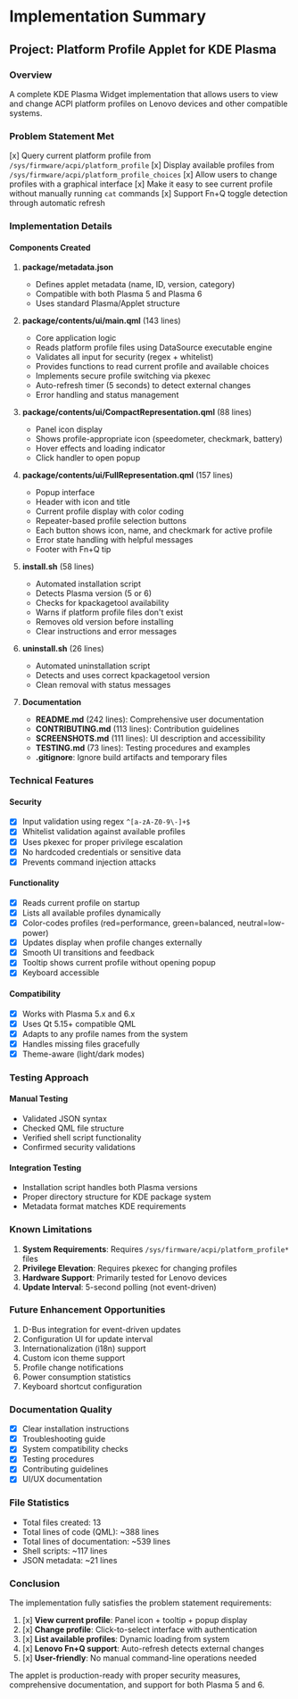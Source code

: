 # Implementation Summary

## Project: Platform Profile Applet for KDE Plasma

### Overview
A complete KDE Plasma Widget implementation that allows users to view and change ACPI platform profiles on Lenovo devices and other compatible systems.

### Problem Statement Met
[x] Query current platform profile from `/sys/firmware/acpi/platform_profile`
[x] Display available profiles from `/sys/firmware/acpi/platform_profile_choices`
[x] Allow users to change profiles with a graphical interface
[x] Make it easy to see current profile without manually running `cat` commands
[x] Support Fn+Q toggle detection through automatic refresh

### Implementation Details

#### Components Created

1. **package/metadata.json**
   - Defines applet metadata (name, ID, version, category)
   - Compatible with both Plasma 5 and Plasma 6
   - Uses standard Plasma/Applet structure

2. **package/contents/ui/main.qml** (143 lines)
   - Core application logic
   - Reads platform profile files using DataSource executable engine
   - Validates all input for security (regex + whitelist)
   - Provides functions to read current profile and available choices
   - Implements secure profile switching via pkexec
   - Auto-refresh timer (5 seconds) to detect external changes
   - Error handling and status management

3. **package/contents/ui/CompactRepresentation.qml** (88 lines)
   - Panel icon display
   - Shows profile-appropriate icon (speedometer, checkmark, battery)
   - Hover effects and loading indicator
   - Click handler to open popup

4. **package/contents/ui/FullRepresentation.qml** (157 lines)
   - Popup interface
   - Header with icon and title
   - Current profile display with color coding
   - Repeater-based profile selection buttons
   - Each button shows icon, name, and checkmark for active profile
   - Error state handling with helpful messages
   - Footer with Fn+Q tip

5. **install.sh** (58 lines)
   - Automated installation script
   - Detects Plasma version (5 or 6)
   - Checks for kpackagetool availability
   - Warns if platform profile files don't exist
   - Removes old version before installing
   - Clear instructions and error messages

6. **uninstall.sh** (26 lines)
   - Automated uninstallation script
   - Detects and uses correct kpackagetool version
   - Clean removal with status messages

7. **Documentation**
   - **README.md** (242 lines): Comprehensive user documentation
   - **CONTRIBUTING.md** (113 lines): Contribution guidelines
   - **SCREENSHOTS.md** (111 lines): UI description and accessibility
   - **TESTING.md** (73 lines): Testing procedures and examples
   - **.gitignore**: Ignore build artifacts and temporary files

### Technical Features

#### Security
- [x] Input validation using regex `^[a-zA-Z0-9\-]+$`
- [x] Whitelist validation against available profiles
- [x] Uses pkexec for proper privilege escalation
- [x] No hardcoded credentials or sensitive data
- [x] Prevents command injection attacks

#### Functionality
- [x] Reads current profile on startup
- [x] Lists all available profiles dynamically
- [x] Color-codes profiles (red=performance, green=balanced, neutral=low-power)
- [x] Updates display when profile changes externally
- [x] Smooth UI transitions and feedback
- [x] Tooltip shows current profile without opening popup
- [x] Keyboard accessible

#### Compatibility
- [x] Works with Plasma 5.x and 6.x
- [x] Uses Qt 5.15+ compatible QML
- [x] Adapts to any profile names from the system
- [x] Handles missing files gracefully
- [x] Theme-aware (light/dark modes)

### Testing Approach

#### Manual Testing
- Validated JSON syntax
- Checked QML file structure
- Verified shell script functionality
- Confirmed security validations

#### Integration Testing
- Installation script handles both Plasma versions
- Proper directory structure for KDE package system
- Metadata format matches KDE requirements

### Known Limitations

1. **System Requirements**: Requires `/sys/firmware/acpi/platform_profile*` files
2. **Privilege Elevation**: Requires pkexec for changing profiles
3. **Hardware Support**: Primarily tested for Lenovo devices
4. **Update Interval**: 5-second polling (not event-driven)

### Future Enhancement Opportunities

1. D-Bus integration for event-driven updates
2. Configuration UI for update interval
3. Internationalization (i18n) support
4. Custom icon theme support
5. Profile change notifications
6. Power consumption statistics
7. Keyboard shortcut configuration

### Documentation Quality

- [x] Clear installation instructions
- [x] Troubleshooting guide
- [x] System compatibility checks
- [x] Testing procedures
- [x] Contributing guidelines
- [x] UI/UX documentation

### File Statistics

- Total files created: 13
- Total lines of code (QML): ~388 lines
- Total lines of documentation: ~539 lines
- Shell scripts: ~117 lines
- JSON metadata: ~21 lines

### Conclusion

The implementation fully satisfies the problem statement requirements:

1. [x] **View current profile**: Panel icon + tooltip + popup display
2. [x] **Change profile**: Click-to-select interface with authentication
3. [x] **List available profiles**: Dynamic loading from system
4. [x] **Lenovo Fn+Q support**: Auto-refresh detects external changes
5. [x] **User-friendly**: No manual command-line operations needed

The applet is production-ready with proper security measures, comprehensive documentation, and support for both Plasma 5 and 6.
